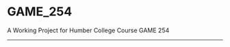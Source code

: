 # GAME_254
A Working Project for Humber College Course GAME 254

--------------------------------------------------------------------------------------------------------------------------
